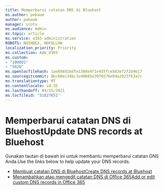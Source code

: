 ```yaml
---
title: Memperbarui catatan DNS di Bluehost
ms.author: pebaum
author: pebaum
manager: scotv
ms.audience: Admin
ms.topic: article
ms.service: o365-administration
ROBOTS: NOINDEX, NOFOLLOW
localization_priority: Priority
ms.collection: Adm_O365
ms.custom:
- "100001"
- "5820"
ms.openlocfilehash: 1ae896816dfe1308e4f1e455fce563e72f2b9617
ms.sourcegitcommit: 8bc60ec34bc1e40685e3976576e04a2623f63a7c
ms.translationtype: MT
ms.contentlocale: id-ID
ms.lasthandoff: 04/15/2021
ms.locfileid: "51827651"
---
```

# <a name="update-dns-records-at-bluehost"></a><span data-ttu-id="f3814-102">Memperbarui catatan DNS di Bluehost</span><span class="sxs-lookup"><span data-stu-id="f3814-102">Update DNS records at Bluehost</span></span>

<span data-ttu-id="f3814-103">Gunakan tautan di bawah ini untuk membantu memperbarui catatan DNS Anda.</span><span class="sxs-lookup"><span data-stu-id="f3814-103">Use the links below to help update your DNS records.</span></span>

- [<span data-ttu-id="f3814-104">Membuat catatan DNS di Bluehost</span><span class="sxs-lookup"><span data-stu-id="f3814-104">Create DNS records at Bluehost</span></span>](https://docs.microsoft.com/microsoft-365/admin/dns/create-dns-records-at-bluehost?view=o365-worldwide)
- [<span data-ttu-id="f3814-105">Menambahkan atau mengedit catatan DNS di Office 365</span><span class="sxs-lookup"><span data-stu-id="f3814-105">Add or edit custom DNS records in Office 365</span></span>](https://docs.microsoft.com/microsoft-365/admin/setup/add-domain#add-or-edit-custom-dns-records)